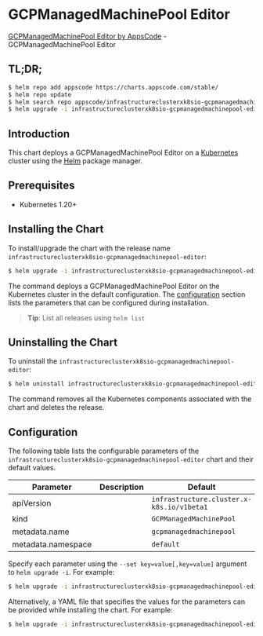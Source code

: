 # GCPManagedMachinePool Editor

[GCPManagedMachinePool Editor by AppsCode](https://appscode.com) - GCPManagedMachinePool Editor

## TL;DR;

```bash
$ helm repo add appscode https://charts.appscode.com/stable/
$ helm repo update
$ helm search repo appscode/infrastructureclusterxk8sio-gcpmanagedmachinepool-editor --version=v0.26.0
$ helm upgrade -i infrastructureclusterxk8sio-gcpmanagedmachinepool-editor appscode/infrastructureclusterxk8sio-gcpmanagedmachinepool-editor -n default --create-namespace --version=v0.26.0
```

## Introduction

This chart deploys a GCPManagedMachinePool Editor on a [Kubernetes](http://kubernetes.io) cluster using the [Helm](https://helm.sh) package manager.

## Prerequisites

- Kubernetes 1.20+

## Installing the Chart

To install/upgrade the chart with the release name `infrastructureclusterxk8sio-gcpmanagedmachinepool-editor`:

```bash
$ helm upgrade -i infrastructureclusterxk8sio-gcpmanagedmachinepool-editor appscode/infrastructureclusterxk8sio-gcpmanagedmachinepool-editor -n default --create-namespace --version=v0.26.0
```

The command deploys a GCPManagedMachinePool Editor on the Kubernetes cluster in the default configuration. The [configuration](#configuration) section lists the parameters that can be configured during installation.

> **Tip**: List all releases using `helm list`

## Uninstalling the Chart

To uninstall the `infrastructureclusterxk8sio-gcpmanagedmachinepool-editor`:

```bash
$ helm uninstall infrastructureclusterxk8sio-gcpmanagedmachinepool-editor -n default
```

The command removes all the Kubernetes components associated with the chart and deletes the release.

## Configuration

The following table lists the configurable parameters of the `infrastructureclusterxk8sio-gcpmanagedmachinepool-editor` chart and their default values.

|     Parameter      | Description |                       Default                        |
|--------------------|-------------|------------------------------------------------------|
| apiVersion         |             | <code>infrastructure.cluster.x-k8s.io/v1beta1</code> |
| kind               |             | <code>GCPManagedMachinePool</code>                   |
| metadata.name      |             | <code>gcpmanagedmachinepool</code>                   |
| metadata.namespace |             | <code>default</code>                                 |


Specify each parameter using the `--set key=value[,key=value]` argument to `helm upgrade -i`. For example:

```bash
$ helm upgrade -i infrastructureclusterxk8sio-gcpmanagedmachinepool-editor appscode/infrastructureclusterxk8sio-gcpmanagedmachinepool-editor -n default --create-namespace --version=v0.26.0 --set apiVersion=infrastructure.cluster.x-k8s.io/v1beta1
```

Alternatively, a YAML file that specifies the values for the parameters can be provided while
installing the chart. For example:

```bash
$ helm upgrade -i infrastructureclusterxk8sio-gcpmanagedmachinepool-editor appscode/infrastructureclusterxk8sio-gcpmanagedmachinepool-editor -n default --create-namespace --version=v0.26.0 --values values.yaml
```
